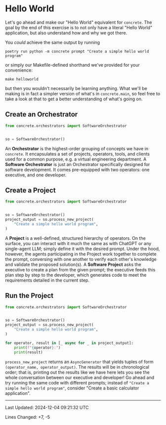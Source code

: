 # Hello World

Let's go ahead and make our "Hello World" equivalent for `concrete`.
The goal by the end of this exercise is to not only have a literal "Hello World" application, but also understand how and why we got there.

You *could* achieve the same output by running 

```shell
poetry run python -m concrete prompt "Create a simple hello world program"
```

or simply our Makefile-defined shorthand we've provided for your convenience:
```shell
make helloworld
```

but then you wouldn't necessarily be learning anything.
What we'll be making is in fact a simpler version of what's in `concrete.main`, so feel free to take a look at that to get a better understanding of what's going on.

## Create an Orchestrator

```python hl_lines="1 4"
from concrete.orchestrators import SoftwareOrchestrator


so = SoftwareOrchestrator()
```

An **Orchestrator** is the highest-order grouping of concepts we have in `concrete`.
It encapsulates a set of projects, operators, tools, and clients used for a common purpose, e.g. a virtual engineering department.
A **Software Orchestrator** is just an Orchestrator specifically designed for software development.
It comes pre-equipped with two operators: one executive, and one developer.

## Create a Project

```python hl_lines="5-7"
from concrete.orchestrators import SoftwareOrchestrator


so = SoftwareOrchestrator()
project_output = so.process_new_project(
    "Create a simple hello world program",
)
```

A **Project** is a well-defined, structured hierarchy of operators.
On the surface, you can interact with it much the same as with ChatGPT or any single-agent LLM; simply define it with the desired prompt.
Under the hood, however, the agents participating in the Project work together to complete the prompt, conversing with one another to verify each other's knowledge and validate the proposed solution(s).
A **Software Project** asks the executive to create a plan from the given prompt; the executive feeds this plan step by step to the developer, which generates code to meet the requirements detailed in the current step.

## Run the Project

```python hl_lines="9-11"
from concrete.orchestrators import SoftwareOrchestrator


so = SoftwareOrchestrator()
project_output = so.process_new_project(
    "Create a simple hello world program",
)

for operator, result in [_ async for _ in project_output]:
    print(f"{operator}:")
    print(result)
```

`process_new_project` returns an `AsyncGenerator` that yields tuples of form `(operator_name, operator_output)`.
The results will be in chronological order; that is, printing out the results like we have here lets you see the whole conversation between our executive and developer!
Go ahead and try running the same code with different prompts; instead of `"Create a simple hello world program"`, consider "Create a basic calculator application".

---

Last Updated: 2024-12-04 09:21:32 UTC

Lines Changed: +7, -5
